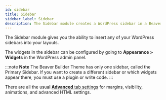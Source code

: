 ```yaml
---
id: sidebar
title: Sidebar
sidebar_label: Sidebar
description: The Sidebar module creates a WordPress sidebar in a Beaver Builder layout, containing any set of WordPress widgets that your theme allows.
---
```


The Sidebar module gives you the ability to insert any of your WordPress
sidebars into your layouts.

The widgets in the sidebar can be configured by going to **Appearance > Widgets** in the WordPress admin panel.

:::note **Note**
The Beaver Builder Theme has only one sidebar, called the Primary
Sidebar. If you want to create a different sidebar or which widgets appear
there, you must use a plugin or write code.
:::

There are all the usual [**Advanced** tab settings](/beaver-builder/layouts/advanced-tab-rows-columns-modules.md) for margins, visibility, animations, and advanced HTML settings.

